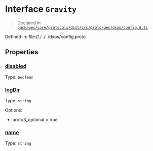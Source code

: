 # Interface `Gravity`
> Declared in [`packages/core/protocols/dist/src/proto/gen/dxos/config.d.ts`]()

Defined in:
   file://./../../dxos/config.proto
## Properties
### [disabled]()
Type: <code>boolean</code>
### [logDir]()
Type: <code>string</code>

Options:
  - proto3_optional = true
### [name]()
Type: <code>string</code>